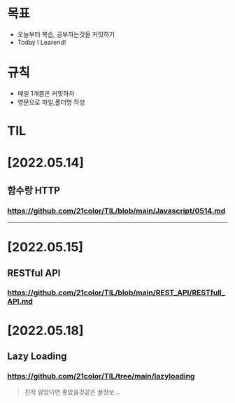 목표
=======
* 오늘부터 복습, 공부하는것들 커밋하기
* Today I Learend! 

규칙 
=======

* 매일 1개쯤은 커밋하자
* 영문으로 파일,폴더명 작성

TIL
=======
# [2022.05.14] 
 ## 함수랑 HTTP
  ### https://github.com/21color/TIL/blob/main/Javascript/0514.md
___

# [2022.05.15]
  ## RESTful API
  ### https://github.com/21color/TIL/blob/main/REST_API/RESTfull_API.md

# [2022.05.18] 
  ## Lazy Loading 
  ### https://github.com/21color/TIL/tree/main/lazyloading
  > 진작 알았다면 좋았을것같은 꿀정보...